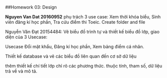 ﻿##Homework 03: Design

**Nguyen Van Dat 20160952** phụ trách 3 use case: Xem thời khóa biểu, Sinh viên đăng kí học phần, Tra cứu điểm thi Toeic.
Create folder and file

Nguyễn Văn Đạt 20154484:
Vẽ biểu đồ trình tự và thiết kế biểu đồ lớp, giao diện của 3 Usecase:

Usecase Đổi mật khẩu, Đăng kí học phần, Xem bảng điểm cá nhân.

Thiết kế database và vẽ các biểu đồ liên quan đến cơ sở dữ liệu

thêm thiết kế chí tiết lớp chỉ rõ các phương thức. thuộc tính, tham số, dữ liệu trả về và mô tả.



